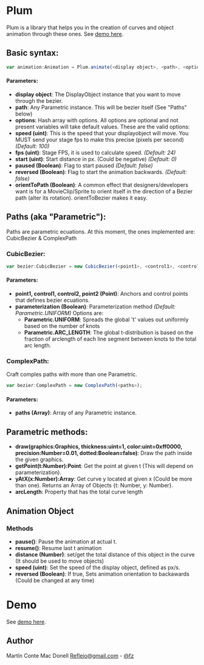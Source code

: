 # Plum

Plum is a library that helps you in the creation of curves and object animation through these ones. See [demo here](http://reflejo.github.com/plum/).

## Basic syntax:

```javascript
var animation:Animation = Plum.animate(<display object>, <path>, <options>);
```

#### Parameters:

 * **display object**: The DisplayObject instance that you want to move through the bezier.
 * **path**: Any Parametric instance. This will be bezier itself (See "Paths" below)
 * **options**: Hash array with options. All options are optional and not present variables will take default values. These are the valid options:
 * **speed (uint)**: This is the speed that your displayobject will move. You MUST send your stage fps to make this precise (pixels per second) *(Default: 100)*
 * **fps (uint)**: Stage FPS, it is used to calculate speed. *(Default: 24)*
 * **start (uint)**: Start distance in px. (Could be negative) *(Default: 0)*
 * **paused (Boolean)**: Flag to start paused *(Default: false)*
 * **reversed (Boolean)**: Flag to start the animation backwards. *(Default: false)*
 * **orientToPath (Boolean)**: A common effect that designers/developers want is for a MovieClip/Sprite to orient itself in the direction of a Bezier path (alter its rotation). orientToBezier makes it easy.

## Paths (aka "Parametric"):

Paths are parametric ecuations. At this moment, the ones implemented are: CubicBezier & ComplexPath

### CubicBezier:	

```javascript
var bezier:CubicBezier = new CubicBezier(<point1>, <control1>, <control2>, <point2>, <parameterization>);
```

#### Parameters:

 * **point1, control1, control2, point2 (Point)**: Anchors and control points that defines bezier ecuations.
 * **parameterization (Boolean)**: Parameterization method *(Default: Parametric.UNIFORM)* Options are:
   * **Parametric.UNIFORM**: Spreads the global 't' values out uniformly based on the number of knots
   * **Parametric.ARC_LENGTH**: The global t-distribution is based on the fraction of arclength of each line segment between knots to the total arc length.

### ComplexPath:

Craft comples paths with more than one Parametric.

```javascript
var bezier:ComplexPath = new ComplexPath(<paths>);
```

#### Parameters:

 * **paths (Array)**: Array of any Parametric instance.

## Parametric methods:

 * **draw(graphics:Graphics, thickness:uint=1, color:uint=0xff0000, precision:Number=0.01, dotted:Boolean=false)**: Draw the path inside the given graphics.
 * **getPoint(t:Number):Point**: Get the point at given t (This will depend on parameterization).
 * **yAtX(x:Number):Array**: Get curve y located at given x (Could be more than one). Returns an Array of Objects {t: Number, y: Number}.
 * **arcLength**: Property that has the total curve length

## Animation Object

### Methods

 * **pause()**: Pause the animation at actual t.
 * **resume()**: Resume last t animation
 * **distance (Number)**: set/get the total distance of this object in the curve (It should be used to move objects)
 * **speed (uint)**: Set the speed of the display object, defined as px/s.
 * **reversed (Boolean)**: If true, Sets animation orientation to backawards (Could be changed at any time)

# Demo

See [demo here](http://reflejo.github.com/plum/).
 
## Author
 
Martín Conte Mac Donell <Reflejo@gmail.com> - [@fz](https://twitter.com/fz)
